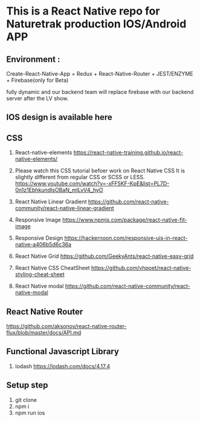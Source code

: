# This is a React Native repo for Naturetrak production IOS/Android APP

## Environment :
Create-React-Native-App + Redux + React-Native-Router + JEST/ENZYME + Firebase(only for Beta)

fully dynamic and our backend team will replace firebase with our backend server after the LV show.



## IOS design is available here
   

## CSS 

1. React-native-elements
https://react-native-training.github.io/react-native-elements/

2. Please watch this CSS tutorial befoer work on React Native CSS
   It is slightly different from regular CSS or SCSS or LESS.
   https://www.youtube.com/watch?v=-xFF5KF-KpE&list=PL7D-0n1z1EbhkundIsOBaN_mlLvV4_hyO

3. React Native Linear Gradient
   https://github.com/react-native-community/react-native-linear-gradient
   
4. Responsive Image
   https://www.npmjs.com/package/react-native-fit-image
   
5. Responsive Design 
   https://hackernoon.com/responsive-uis-in-react-native-a406b5d6c36a
   
6. React Native Grid
   https://github.com/GeekyAnts/react-native-easy-grid
   
7. React Native CSS CheatSheet
   https://github.com/vhpoet/react-native-styling-cheat-sheet

8. React Native modal
   https://github.com/react-native-community/react-native-modal

## React Native Router
   https://github.com/aksonov/react-native-router-flux/blob/master/docs/API.md

## Functional Javascript Library
1. lodash
https://lodash.com/docs/4.17.4



## Setup step
1. git clone
2. npm i
3. npm run ios
